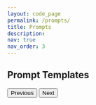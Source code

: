 ```yaml
---
layout: code_page
permalink: /prompts/
title: Prompts
description:
nav: true
nav_order: 3
---
```


## Prompt Templates

<div class="button-container">
    <button onclick="changeEntry(-1)">Previous</button>
    <button onclick="changeEntry(1)">Next</button>
</div>

<div class="entry-container">
    <div id="entry">
    <h5 id="name"></h5>
    <p id="detail"></p>
    <h6 id="role_1"></h6>
    <pre> <code id="content_1"></code></pre>
    <h6 id="role_2"></h6>
    <pre> <code id="content_2"></code></pre>
    </div>
</div>

<script>
  var entries = {{ site.data.prompt | jsonify }};
  var currentEntry = 0;

  function displayEntry() {
    document.getElementById('name').textContent = entries[currentEntry].name;
    document.getElementById('detail').textContent = entries[currentEntry].detail;
    document.getElementById('role_1').textContent = entries[currentEntry].role_1;
    document.getElementById('content_1').textContent = entries[currentEntry].content_1;
    document.getElementById('role_2').textContent = entries[currentEntry].role_2;
    document.getElementById('content_2').textContent = entries[currentEntry].content_2;


  }

  function changeEntry(direction) {
    currentEntry += direction;
    if (currentEntry >= entries.length) currentEntry = 0;
    if (currentEntry < 0) currentEntry = entries.length - 1;
    displayEntry();
  }

  // Initial display
  displayEntry();
</script>
